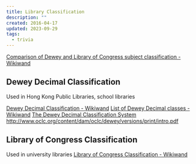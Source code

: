 ```yaml
---
title: Library Classification
description: ""
created: 2016-04-17
updated: 2023-09-29
tags:
  - trivia
---
```


[Comparison of Dewey and Library of Congress subject classification - Wikiwand](https://www.wikiwand.com/en/Comparison_of_Dewey_and_Library_of_Congress_subject_classification)

## Dewey Decimal Classification

Used in Hong Kong Public Libraries, school libraries

[Dewey Decimal Classification - Wikiwand](https://www.wikiwand.com/en/Dewey_Decimal_Classification)
[List of Dewey Decimal classes - Wikiwand](https://www.wikiwand.com/en/List_of_Dewey_Decimal_classes)
[The Dewey Decimal Classification System](http://mypages.iit.edu/~smart/halsey/lesson1.htm)
http://www.oclc.org/content/dam/oclc/dewey/versions/print/intro.pdf

## Library of Congress Classification

Used in university libraries
[Library of Congress Classification - Wikiwand](https://www.wikiwand.com/en/Library_of_Congress_Classification)
